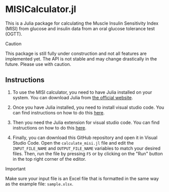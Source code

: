 # MISICalculator.jl
This is a Julia package for calculating the Muscle Insulin Sensitivity Index (MISI) from glucose and insulin data from an oral glucose tolerance test (OGTT).

> [!CAUTION]
> This package is still fully under construction and not all features are implemented yet. The API is not stable and may change drastically in the future. Please use with caution. 

## Instructions
1. To use the MISI calculator, you need to have Julia installed on your system. You can download Julia from [the official website](https://julialang.org/downloads/).

2. Once you have Julia installed, you need to install visual studio code. You can find instructions on how to do this [here](https://code.visualstudio.com/download).

3. Then you need the Julia extension for visual studio code. You can find instructions on how to do this [here](https://www.julia-vscode.org/docs/stable/gettingstarted/).

4. Finally, you can download this GitHub repository and open it in Visual Studio Code. Open the `calculate_misi.jl` file and edit the `INPUT_FILE_NAME` and `OUTPUT_FILE_NAME` variables to match your desired files. Then, run the file by pressing `F5` or by clicking on the "Run" button in the top right corner of the editor.

> [!IMPORTANT]
> Make sure your input file is an Excel file that is formatted in the same way as the example file: `sample.xlsx`.
